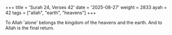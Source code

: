+++
title = 'Surah 24, Verses 42'
date = '2025-08-27'
weight = 2833
ayah = 42
tags = ["allah", "earth", "heavens"]
+++

To Allah ˹alone˺ belongs the kingdom of the heavens and the earth. And to Allah is the final return.
